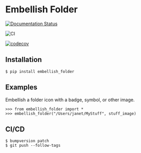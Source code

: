 # Embellish Folder

[![Documentation Status](https://readthedocs.org/projects/embellish-folder/badge/?version=latest)](https://embellish-folder.readthedocs.io/en/latest/?badge=latest)

![CI](https://github.com/sixty-north/embellish_folder/actions/workflows/actions.yml/badge.svg)


[![codecov](https://codecov.io/gh/sixty-north/embellish_folder/branch/master/graph/badge.svg?token=66QU3UW6N3)](https://codecov.io/gh/sixty-north/embellish_folder)

## Installation

    $ pip install embellish_folder


## Examples

Embellish a folder icon with a badge, symbol, or other image.

    >>> from embellish_folder import *
    >>> embellish_folder("/Users/janet/MyStuff", stuff_image)
    

## CI/CD

    $ bumpversion patch
    $ git push --follow-tags